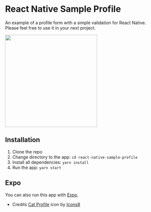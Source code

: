 # React Native Sample Profile

An example of a profile form with a simple validation for React Native. Please feel free to use it in your next project.

<img src="./screen.gif" width="300"></img>

## Installation

1. Clone the repo
2. Change directory to the app: `cd react-native-sample-profile`
3. Install all dependencies: `yarn install`
4. Run the app: `yarn start`

## Expo

You can also run this app with [Expo](https://expo.io/@vladimir_vovk/react-native-sample-profile).

- Credits
  <a target="_blank" href="https://icons8.com/icons/set/cat-profile">Cat Profile</a> icon by <a target="_blank" href="https://icons8.com">Icons8</a>
